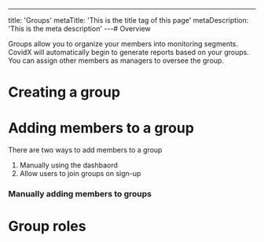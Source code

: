---

title: 'Groups'
metaTitle: 'This is the title tag of this page'
metaDescription: 'This is the meta description'
---# Overview

Groups allow you to organize your members into monitoring segments. CovidX will automatically begin to generate reports based on your groups. You can assign other members as managers to oversee the group.

# Creating a group

# Adding members to a group

There are two ways to add members to a group

1. Manually using the dashbaord
2. Allow users to join groups on sign-up

### Manually adding members to groups

# Group roles
